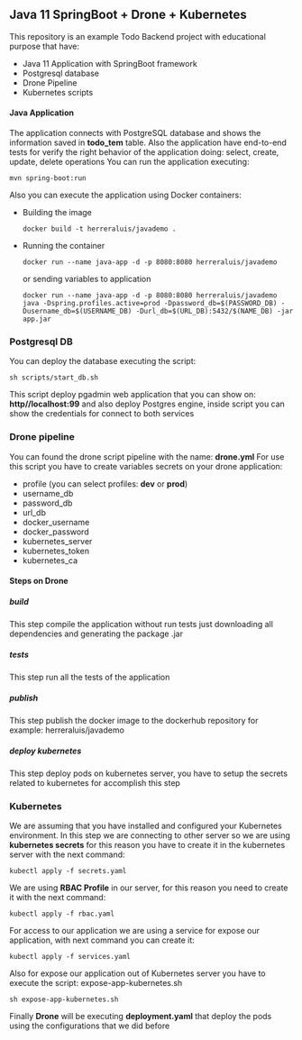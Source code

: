 ## Java 11 SpringBoot + Drone + Kubernetes

This repository is an example Todo Backend project with educational purpose that have:

- Java 11 Application with SpringBoot framework
- Postgresql database
- Drone Pipeline
- Kubernetes scripts 

#### Java Application

The application connects with PostgreSQL database and shows the information saved in **todo_tem** table.
Also the application have end-to-end tests for verify the right behavior of the application doing: select, create, update, delete operations
You can run the application executing:

    mvn spring-boot:run
    
Also you can execute the application using Docker containers:

  * Building the image
  
        docker build -t herreraluis/javademo .
        
  * Running the container
  
        docker run --name java-app -d -p 8080:8080 herreraluis/javademo
        
       or sending variables to application
        
        docker run --name java-app -d -p 8080:8080 herreraluis/javademo java -Dspring.profiles.active=prod -Dpassword_db=$(PASSWORD_DB) -Dusername_db=$(USERNAME_DB) -Durl_db=$(URL_DB):5432/$(NAME_DB) -jar app.jar

### Postgresql DB

You can deploy the database executing the script:
    
    sh scripts/start_db.sh
    
This script deploy pgadmin web application that you can show on: **http//localhost:99** and also deploy Postgres engine, inside script you can show the credentials for connect to both services
    
### Drone pipeline

You can found the drone script pipeline with the name: **drone.yml**
For use this script you have to create variables secrets on your drone application:
 
 * profile (you can select profiles: **dev** or **prod**)
 * username_db
 * password_db
 * url_db
 * docker_username
 * docker_password
 * kubernetes_server
 * kubernetes_token
 * kubernetes_ca
 
 #### Steps on Drone
 
 ##### build
 
 This step compile the application without run tests just downloading all dependencies and generating the package .jar
 
 ##### tests
 
 This step run all the tests of the application
 
 ##### publish
 
 This step publish the docker image to the dockerhub repository for example: herreraluis/javademo
 
 ##### deploy kubernetes
 
 This step deploy pods on kubernetes server, you have to setup the secrets related to kubernetes for accomplish this step
 
 ### Kubernetes

We are assuming that you have installed and configured your Kubernetes environment.
In this step we are connecting to other server so we are using **kubernetes secrets** for this reason you have to create it in the kubernetes server with the next command:

    kubectl apply -f secrets.yaml

We are using **RBAC Profile** in our server, for this reason you need to create it with the next command:

    kubectl apply -f rbac.yaml
    
For access to our application we are using a service for expose our application, with next command you can create it:

    kubectl apply -f services.yaml
    
Also for expose our application out of Kubernetes server you have to execute the script: expose-app-kubernetes.sh

    sh expose-app-kubernetes.sh
    
Finally **Drone** will be executing **deployment.yaml** that deploy the pods using the configurations that we did before

